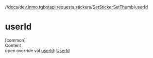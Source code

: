 //[docs](../../../index.md)/[dev.inmo.tgbotapi.requests.stickers](../index.md)/[SetStickerSetThumb](index.md)/[userId](user-id.md)



# userId  
[common]  
Content  
open override val [userId](user-id.md): [UserId](../../dev.inmo.tgbotapi.types/index.md#%5Bdev.inmo.tgbotapi.types%2FUserId%2F%2F%2FPointingToDeclaration%2F%5D%2FClasslikes%2F625018081)  



